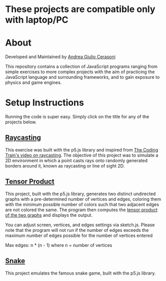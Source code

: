 # These projects are compatible only with laptop/PC

# About
Developed and Maintained by [Andrea Giulio Cerasoni](https://www.linkedin.com/in/andreacerasoni/)

This repository contains a collection of JavaScript programs ranging from simple exercises to more complex projects with the aim of practicing the JavaScript language and surrounding frameworks, and to gain exposure to physics and game engines.

# Setup Instructions

Running the code is super easy. Simply click on the title for any of the projects below.

## [Raycasting](/raycasting/index.html)


This exercise was built with the p5.js library and inspired from [The Coding Train's video on raycasting](https://www.youtube.com/watch?v=TOEi6T2mtHo). The objective of this project was to simulate a 2D environment in which a point casts rays onto randomly generated borders around it, known as raycasting or line of sight 2D.
 
## [Tensor Product](/tensor_product/index.html)

This project, built with the p5.js library, generates two distinct undirected graphs with a pre-determined number of vertices and edges, coloring them with the minimum possible number of colors such that two adjacent edges are not colored the same. The program then computes the [tensor product of the two graphs](https://en.wikipedia.org/wiki/Tensor_product_of_graphs) and displays the output.

You can adjust screen, vertices, and edges settings via sketch.js. Please note that the program will not run if the number of edges exceeds the maximum number of edges possible for the number of vertices entered 

Max edges: n * (n - 1) where n = number of vertices

## [Snake](/snake/index.html)

This project emulates the famous snake game, built with the p5.js library.
